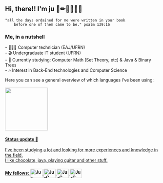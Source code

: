 <h2> Hi, there!! I'm ju 🔭✏👩🏾‍💻✨ </h2>

```quote
"all the days ordained for me were written in your book
    before one of them came to be." psalm 139:16
```

<h3> Me, in a nutshell</h3>
<div>
  <p>
- 👩🏾‍🎓 Computer technician (EAJ/UFRN) <br>
- 🎬 Undergraduate IT student (UFRN) <br>
- 🌱 Currently studying: Computer Math (Set Theory, etc) &  Java & Binary Trees <br>
- 🎶 Interest in Back-End technologies and Computer Science 
    </p>
</div>
Here you can see a general overview of which languages I've been using:
<div >
  <br>
  <a href="https://github.com/julianasantiago100">
  <img height="140em" src="https://github-readme-stats.vercel.app/api/top-langs/?username=julianasantiago100&layout=compact&langs_count=7&theme=dracula"/>
</div>
  
<h4> Status update 🤪 </h4>
I've been studying a lot and looking for more experiences and knowledge in the field. <br>
I like chocolate, java, playing guitar and other stuff.  <br>

#### My fellows: <img align="center" alt="Ju-Java" height="30" width="40" src="https://cdn.jsdelivr.net/gh/devicons/devicon/icons/java/java-original.svg"> <img align="center" alt="Ju-C" height="30" width="40" src="https://cdn.jsdelivr.net/gh/devicons/devicon/icons/c/c-original.svg"> <img align="center" alt="Ju-C" height="30" width="40" src="https://cdn.jsdelivr.net/gh/devicons/devicon/icons/python/python-original.svg"> <img align="center" alt="Ju-C" height="30" width="40" src="https://cdn.jsdelivr.net/gh/devicons/devicon/icons/cplusplus/cplusplus-original.svg">
  
 ##
